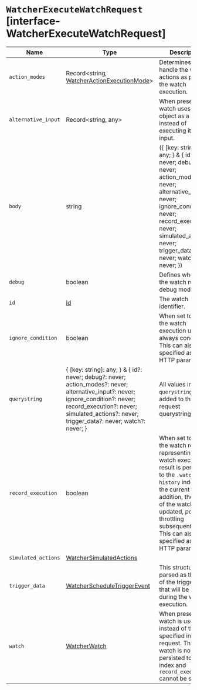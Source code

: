 # `WatcherExecuteWatchRequest` [interface-WatcherExecuteWatchRequest]

| Name | Type | Description |
| - | - | - |
| `action_modes` | Record<string, [WatcherActionExecutionMode](./WatcherActionExecutionMode.md)> | Determines how to handle the watch actions as part of the watch execution. |
| `alternative_input` | Record<string, any> | When present, the watch uses this object as a payload instead of executing its own input. |
| `body` | string | ({ [key: string]: any; } & { id?: never; debug?: never; action_modes?: never; alternative_input?: never; ignore_condition?: never; record_execution?: never; simulated_actions?: never; trigger_data?: never; watch?: never; }) | All values in `body` will be added to the request body. |
| `debug` | boolean | Defines whether the watch runs in debug mode. |
| `id` | [Id](./Id.md) | The watch identifier. |
| `ignore_condition` | boolean | When set to `true`, the watch execution uses the always condition. This can also be specified as an HTTP parameter. |
| `querystring` | { [key: string]: any; } & { id?: never; debug?: never; action_modes?: never; alternative_input?: never; ignore_condition?: never; record_execution?: never; simulated_actions?: never; trigger_data?: never; watch?: never; } | All values in `querystring` will be added to the request querystring. |
| `record_execution` | boolean | When set to `true`, the watch record representing the watch execution result is persisted to the `.watcher-history` index for the current time. In addition, the status of the watch is updated, possibly throttling subsequent runs. This can also be specified as an HTTP parameter. |
| `simulated_actions` | [WatcherSimulatedActions](./WatcherSimulatedActions.md) | &nbsp; |
| `trigger_data` | [WatcherScheduleTriggerEvent](./WatcherScheduleTriggerEvent.md) | This structure is parsed as the data of the trigger event that will be used during the watch execution. |
| `watch` | [WatcherWatch](./WatcherWatch.md) | When present, this watch is used instead of the one specified in the request. This watch is not persisted to the index and `record_execution` cannot be set. |
